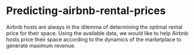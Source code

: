 # Predicting-airbnb-rental-prices
Airbnb hosts are always in the dilemma of determining the optimal rental price for their space. Using the available data, we would like to help Airbnb hosts price their space according to the dynamics of the marketplace to generate maximum revenue.
